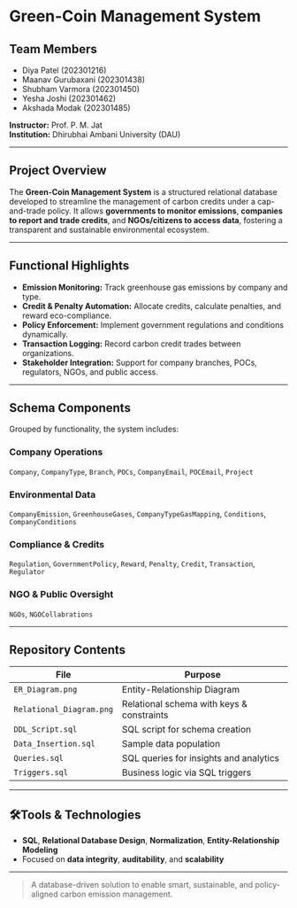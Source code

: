 # Green-Coin Management System

## Team Members  
- Diya Patel (202301216)  
- Maanav Gurubaxani (202301438)  
- Shubham Varmora (202301450)  
- Yesha Joshi (202301462)  
- Akshada Modak (202301485)  

**Instructor:** Prof. P. M. Jat  
**Institution:** Dhirubhai Ambani University (DAU)  

---

## Project Overview  

The **Green-Coin Management System** is a structured relational database developed to streamline the management of carbon credits under a cap-and-trade policy. It allows **governments to monitor emissions**, **companies to report and trade credits**, and **NGOs/citizens to access data**, fostering a transparent and sustainable environmental ecosystem.

---

## Functional Highlights  

- **Emission Monitoring:** Track greenhouse gas emissions by company and type.  
- **Credit & Penalty Automation:** Allocate credits, calculate penalties, and reward eco-compliance.  
- **Policy Enforcement:** Implement government regulations and conditions dynamically.  
- **Transaction Logging:** Record carbon credit trades between organizations.  
- **Stakeholder Integration:** Support for company branches, POCs, regulators, NGOs, and public access.

---

## Schema Components  

Grouped by functionality, the system includes:

### Company Operations  
`Company`, `CompanyType`, `Branch`, `POCs`, `CompanyEmail`, `POCEmail`, `Project`

### Environmental Data  
`CompanyEmission`, `GreenhouseGases`, `CompanyTypeGasMapping`, `Conditions`, `CompanyConditions`

### Compliance & Credits  
`Regulation`, `GovernmentPolicy`, `Reward`, `Penalty`, `Credit`, `Transaction`, `Regulator`

### NGO & Public Oversight  
`NGOs`, `NGOCollabrations`

---

## Repository Contents  

| File                  | Purpose                                       |
|-----------------------|-----------------------------------------------|
| `ER_Diagram.png`      | Entity-Relationship Diagram                   |
| `Relational_Diagram.png` | Relational schema with keys & constraints |
| `DDL_Script.sql`      | SQL script for schema creation               |
| `Data_Insertion.sql`  | Sample data population                       |
| `Queries.sql`         | SQL queries for insights and analytics       |
| `Triggers.sql`        | Business logic via SQL triggers              |

---

## 🛠Tools & Technologies  

- **SQL**, **Relational Database Design**, **Normalization**, **Entity-Relationship Modeling**  
- Focused on **data integrity**, **auditability**, and **scalability**

---

> A database-driven solution to enable smart, sustainable, and policy-aligned carbon emission management.
